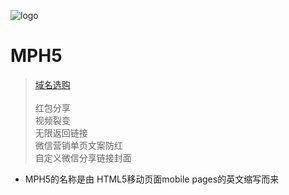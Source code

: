 ![logo](https://mp.js.org/img/icon.svg)

# MPH5

> [域名选购](/ym/)<br/><br/>
> 红包分享<br/>
> 视频裂变<br/>
> 无限返回链接<br/>
> 微信营销单页文案防红<br/>
> 自定义微信分享链接封面<br/>

* MPH5的名称是由 HTML5移动页面mobile pages的英文缩写而来